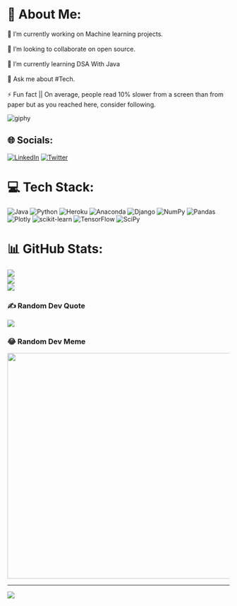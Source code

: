 # 💫 About Me:
🔭 I’m currently working on Machine learning projects.<br><br>👯 I’m looking to collaborate on open source.<br><br>🌱 I’m currently learning DSA With Java<br><br>💬 Ask me about #Tech.<br><br>⚡ Fun fact || On average, people read 10% slower from a screen than from paper but as you reached here, consider following.


![giphy](https://user-images.githubusercontent.com/78106056/185381072-c6809815-5a7a-4521-99be-95e4d1efa2b1.gif)


## 🌐 Socials:
[![LinkedIn](https://img.shields.io/badge/LinkedIn-%230077B5.svg?logo=linkedin&logoColor=white)](https://linkedin.com/in/aryan-sharma-9b5933223) [![Twitter](https://img.shields.io/badge/Twitter-%231DA1F2.svg?logo=Twitter&logoColor=white)](https://twitter.com/Aryansh2022) 

# 💻 Tech Stack:
![Java](https://img.shields.io/badge/java-%23ED8B00.svg?style=for-the-badge&logo=java&logoColor=white) ![Python](https://img.shields.io/badge/python-3670A0?style=for-the-badge&logo=python&logoColor=ffdd54) ![Heroku](https://img.shields.io/badge/heroku-%23430098.svg?style=for-the-badge&logo=heroku&logoColor=white) ![Anaconda](https://img.shields.io/badge/Anaconda-%2344A833.svg?style=for-the-badge&logo=anaconda&logoColor=white) ![Django](https://img.shields.io/badge/django-%23092E20.svg?style=for-the-badge&logo=django&logoColor=white) ![NumPy](https://img.shields.io/badge/numpy-%23013243.svg?style=for-the-badge&logo=numpy&logoColor=white) ![Pandas](https://img.shields.io/badge/pandas-%23150458.svg?style=for-the-badge&logo=pandas&logoColor=white) ![Plotly](https://img.shields.io/badge/Plotly-%233F4F75.svg?style=for-the-badge&logo=plotly&logoColor=white) ![scikit-learn](https://img.shields.io/badge/scikit--learn-%23F7931E.svg?style=for-the-badge&logo=scikit-learn&logoColor=white) ![TensorFlow](https://img.shields.io/badge/TensorFlow-%23FF6F00.svg?style=for-the-badge&logo=TensorFlow&logoColor=white) ![SciPy](https://img.shields.io/badge/SciPy-%230C55A5.svg?style=for-the-badge&logo=scipy&logoColor=%white)
# 📊 GitHub Stats:
![](https://github-readme-stats.vercel.app/api?username=AryanSharma21&theme=prussian&hide_border=false&include_all_commits=true&count_private=true)<br/>
![](https://github-readme-streak-stats.herokuapp.com/?user=AryanSharma21&theme=prussian&hide_border=false)<br/>
![](https://github-readme-stats.vercel.app/api/top-langs/?username=AryanSharma21&theme=prussian&hide_border=false&include_all_commits=true&count_private=true&layout=compact)

### ✍️ Random Dev Quote
![](https://quotes-github-readme.vercel.app/api?type=horizontal&theme=merko)

### 😂 Random Dev Meme
<img src="https://random-memer.herokuapp.com/" width="512px"/>

---
[![](https://visitcount.itsvg.in/api?id=AryanSharma21&icon=6&color=3)](https://visitcount.itsvg.in)
